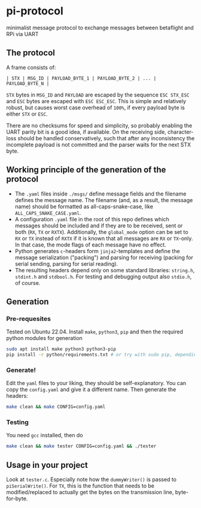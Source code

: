 # pi-protocol
minimalist message protocol to exchange messages between betaflight and RPi via UART

## The protocol

A frame consists of:
```
| STX | MSG_ID | PAYLOAD_BYTE_1 | PAYLOAD_BYTE_2 | ... | PAYLOAD_BYTE_N |
```

`STX` bytes in `MSG_ID` and `PAYLOAD` are escaped by the sequence `ESC STX_ESC` and `ESC` bytes are escaped with `ESC ESC_ESC`. This is simple and relatively robust, but causes worst case overhead of `100%`, if every payload byte is either `STX` or `ESC`.

There are no checksums for speed and simplicity, so probably enabling the UART parity bit is a good idea, if available. On the receiving side, character-loss should be handled conservatively, such that after any inconsistency the incomplete payload is not committed and the parser waits for the next STX byte.

## Working principle of the generation of the protocol

- The `.yaml` files inside `./msgs/` define message fields and the filename defines the message name. The filename (and, as a result, the message name) should be formatted as all-caps-snake-case, like `ALL_CAPS_SNAKE_CASE.yaml`.
- A configuration `.yaml` file in the root of this repo defines which messages should be included and if they are to be received, sent or both (`RX`, `TX` or `RXTX`). Additionally, the `global_mode` option can be set to `RX` or `TX` instead of `RXTX` if it is known that all messages are `RX` or `TX`-only. In that case, the mode flags of each message have no effect.
- Python generates `c`-headers form `jinja2`-templates and define the message serialization ("packing") and parsing for receiving (packing for serial sending, parsing for serial reading).
- The resulting headers depend only on some standard libraries: `string.h`, `stdint.h` and `stdbool.h`. For testing and debugging output also `stdio.h`, of course.

## Generation

### Pre-requesites

Tested on Ubuntu 22.04. Install `make`, `python3`, `pip` and then the required python modules for generation
```bash
sudo apt install make python3 python3-pip
pip install -r python/requirements.txt # or try with sudo pip, depending on your venv setup
```

### Generate!

Edit the `yaml` files to your liking, they should be self-explanatory. You can copy the `config.yaml` and give it a different name. Then generate the headers:

```bash
make clean && make CONFIG=config.yaml
```

### Testing

You need `gcc` installed, then do

```bash
make clean && make tester CONFIG=config.yaml && ./tester
```

## Usage in your project

Look at `tester.c`. Especially note how the `dummyWriter()` is passed to `piSerialWrite()`. For `TX`, this is the function that needs to be modified/replaced to actually get the bytes on the transmission line, byte-for-byte.

